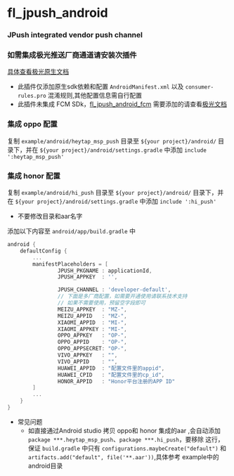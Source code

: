 # fl_jpush_android

### JPush integrated vendor push channel

### 如需集成极光推送厂商通道请安装次插件

[具体查看极光原生文档](https://docs.jiguang.cn/jpush/client/Android/android_3rd_guide)

- 此插件仅添加原生sdk依赖和配置 `AndroidManifest.xml` 以及 `consumer-rules.pro` 混淆规则,其他配置信息需自行配置
- 此插件未集成 FCM SDk，[fl_jpush_android_fcm](https://pub.dev/packages/fl_jpush_android_fcm)
  需要添加的请查看[极光文档](https://docs.jiguang.cn/jpush/client/Android/android_3rd_guide#fcm-%E9%80%9A%E9%81%93%E9%9B%86%E6%88%90%E6%8C%87%E5%8D%97)

### 集成 oppo 配置

复制 `example/android/heytap_msp_push` 目录至 `${your project}/android/`
目录下，并在 `${your project}/android/settings.gradle` 中添加 `include ':heytap_msp_push'`

### 集成 honor 配置

复制 `example/android/hi_push` 目录至 `${your project}/android/`
目录下，并在 `${your project}/android/settings.gradle` 中添加 `include ':hi_push'`

* 不要修改目录和aar名字

添加以下内容至 `android/app/build.gradle` 中

```groovy
android {
    defaultConfig {
        ...
        manifestPlaceholders = [
                JPUSH_PKGNAME : applicationId,
                JPUSH_APPKEY  : '',

                JPUSH_CHANNEL : 'developer-default',
                // 下面是多厂商配置，如需要开通使用请联系技术支持
                // 如果不需要使用，预留空字段即可
                MEIZU_APPKEY  : "MZ-",
                MEIZU_APPID   : "MZ-",
                XIAOMI_APPID  : "MI-",
                XIAOMI_APPKEY : "MI-",
                OPPO_APPKEY   : "OP-",
                OPPO_APPID    : "OP-",
                OPPO_APPSECRET: "OP-",
                VIVO_APPKEY   : "",
                VIVO_APPID    : "",
                HUAWEI_APPID  : "配置文件里的appid",
                HUAWEI_CPID   : "配置文件里的cp_id",
                HONOR_APPID   : "Honor平台注册的APP ID"
        ]
        ...
    }
}
```

- 常见问题
    - 如直接通过Android studio 拷贝 oppo和 honor 集成的aar
      ,会自动添加 `package ***.heytap_msp_push`、`package ***.hi_push`，要移除
      这行，保证 `build.gradle` 中只有 `configurations.maybeCreate("default")`
      和 `artifacts.add("default", file('**.aar'))`,具体参考 example中的android目录
